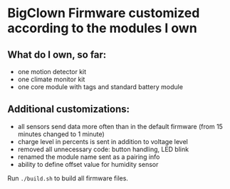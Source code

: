# BigClown Firmware customized according to the modules I own

## What do I own, so far:
- one motion detector kit
- one climate monitor kit
- one core module with tags and standard battery module

## Additional customizations:
- all sensors send data more often than in the default firmware (from 15 minutes changed to 1 minute)
- charge level in percents is sent in addition to voltage level
- removed all unnecessary code: button handling, LED blink
- renamed the module name sent as a pairing info
- ability to define offset value for humidity sensor

Run `./build.sh` to build all firmware files.

